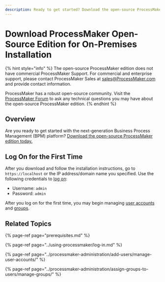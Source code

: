 ```yaml
---
description: Ready to get started? Download the open-source ProcessMaker edition.
---
```


# Download ProcessMaker Open-Source Edition for On-Premises Installation

{% hint style="info" %}
The open-source ProcessMaker edition does not have commercial ProcessMaker Support. For commercial and enterprise support, please contact ProcessMaker Sales at [sales@ProcessMaker.com](mailto:sales@processmaker.com) and provide contact information.

ProcessMaker has a robust open-source community. Visit the [ProcessMaker Forum](https://forum.processmaker.com/) to ask any technical questions you may have about the open-source ProcessMaker edition.
{% endhint %}

## Overview

Are you ready to get started with the next-generation Business Process Management \(BPM\) platform? [Download the open-source ProcessMaker edition today.](https://github.com/ProcessMaker/processmaker/releases)

## Log On for the First Time

After you download and follow the installation instructions, go to `https://localhost` or the IP address/domain name you specified. Use the following credentials to [log on](../using-processmaker/log-in.md#log-in):

* Username: `admin`
* Password: `admin`

After you log on for the first time, you may begin managing [user accounts](../processmaker-administration/add-users/manage-user-accounts/) and [groups](../processmaker-administration/assign-groups-to-users/manage-groups/).

## Related Topics

{% page-ref page="prerequisites.md" %}

{% page-ref page="../using-processmaker/log-in.md" %}

{% page-ref page="../processmaker-administration/add-users/manage-user-accounts/" %}

{% page-ref page="../processmaker-administration/assign-groups-to-users/manage-groups/" %}

